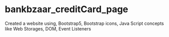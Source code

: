 # bankbzaar_creditCard_page
Created a website using, Bootstrap5, Bootstrap icons, Java Script concepts like Web Storages, DOM, Event Listeners
